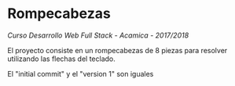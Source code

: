 # Rompecabezas
_Curso Desarrollo Web Full Stack - Acamica - 2017/2018_

El proyecto consiste en un rompecabezas de 8 piezas para resolver utilizando las flechas del teclado.

El "initial commit" y el "version 1" son iguales
